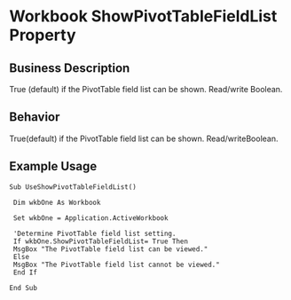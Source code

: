 # Workbook ShowPivotTableFieldList Property

## Business Description
True (default) if the PivotTable field list can be shown. Read/write Boolean.

## Behavior
True(default) if the PivotTable field list can be shown. Read/writeBoolean.

## Example Usage
```vba
Sub UseShowPivotTableFieldList() 
 
 Dim wkbOne As Workbook 
 
 Set wkbOne = Application.ActiveWorkbook 
 
 'Determine PivotTable field list setting. 
 If wkbOne.ShowPivotTableFieldList= True Then 
 MsgBox "The PivotTable field list can be viewed." 
 Else 
 MsgBox "The PivotTable field list cannot be viewed." 
 End If 
 
End Sub
```